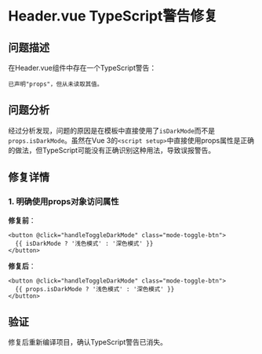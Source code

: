 # Header.vue TypeScript警告修复

## 问题描述

在Header.vue组件中存在一个TypeScript警告：
```
已声明"props"，但从未读取其值。
```

## 问题分析

经过分析发现，问题的原因是在模板中直接使用了`isDarkMode`而不是`props.isDarkMode`。虽然在Vue 3的`<script setup>`中直接使用props属性是正确的做法，但TypeScript可能没有正确识别这种用法，导致误报警告。

## 修复详情

### 1. 明确使用props对象访问属性

**修复前**：
```vue
<button @click="handleToggleDarkMode" class="mode-toggle-btn">
  {{ isDarkMode ? '浅色模式' : '深色模式' }}
</button>
```

**修复后**：
```vue
<button @click="handleToggleDarkMode" class="mode-toggle-btn">
  {{ props.isDarkMode ? '浅色模式' : '深色模式' }}
</button>
```

## 验证

修复后重新编译项目，确认TypeScript警告已消失。